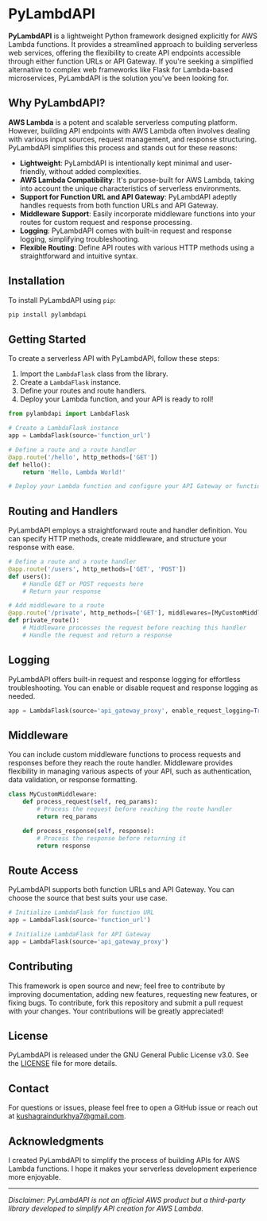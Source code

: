 # PyLambdAPI

**PyLambdAPI** is a lightweight Python framework designed explicitly for AWS Lambda functions. It provides a streamlined approach to building serverless web services, offering the flexibility to create API endpoints accessible through either function URLs or API Gateway. If you're seeking a simplified alternative to complex web frameworks like Flask for Lambda-based microservices, PyLambdAPI is the solution you've been looking for.

## Why PyLambdAPI?

**AWS Lambda** is a potent and scalable serverless computing platform. However, building API endpoints with AWS Lambda often involves dealing with various input sources, request management, and response structuring. PyLambdAPI simplifies this process and stands out for these reasons:

- **Lightweight**: PyLambdAPI is intentionally kept minimal and user-friendly, without added complexities.
- **AWS Lambda Compatibility**: It's purpose-built for AWS Lambda, taking into account the unique characteristics of serverless environments.
- **Support for Function URL and API Gateway**: PyLambdAPI adeptly handles requests from both function URLs and API Gateway.
- **Middleware Support**: Easily incorporate middleware functions into your routes for custom request and response processing.
- **Logging**: PyLambdAPI comes with built-in request and response logging, simplifying troubleshooting.
- **Flexible Routing**: Define API routes with various HTTP methods using a straightforward and intuitive syntax.

## Installation

To install PyLambdAPI using `pip`:

```bash
pip install pylambdapi
```

## Getting Started

To create a serverless API with PyLambdAPI, follow these steps:

1. Import the `LambdaFlask` class from the library.
2. Create a `LambdaFlask` instance.
3. Define your routes and route handlers.
4. Deploy your Lambda function, and your API is ready to roll!

```python
from pylambdapi import LambdaFlask

# Create a LambdaFlask instance
app = LambdaFlask(source='function_url')

# Define a route and a route handler
@app.route('/hello', http_methods=['GET'])
def hello():
    return 'Hello, Lambda World!'

# Deploy your Lambda function and configure your API Gateway or function URL to point to it.
```

## Routing and Handlers

PyLambdAPI employs a straightforward route and handler definition. You can specify HTTP methods, create middleware, and structure your response with ease.

```python
# Define a route and a route handler
@app.route('/users', http_methods=['GET', 'POST'])
def users():
    # Handle GET or POST requests here
    # Return your response

# Add middleware to a route
@app.route('/private', http_methods=['GET'], middlewares=[MyCustomMiddleware()])
def private_route():
    # Middleware processes the request before reaching this handler
    # Handle the request and return a response
```

## Logging

PyLambdAPI offers built-in request and response logging for effortless troubleshooting. You can enable or disable request and response logging as needed.

```python
app = LambdaFlask(source='api_gateway_proxy', enable_request_logging=True, enable_response_logging=False)
```

## Middleware

You can include custom middleware functions to process requests and responses before they reach the route handler. Middleware provides flexibility in managing various aspects of your API, such as authentication, data validation, or response formatting.

```python
class MyCustomMiddleware:
    def process_request(self, req_params):
        # Process the request before reaching the route handler
        return req_params

    def process_response(self, response):
        # Process the response before returning it
        return response
```

## Route Access

PyLambdAPI supports both function URLs and API Gateway. You can choose the source that best suits your use case.

```python
# Initialize LambdaFlask for function URL
app = LambdaFlask(source='function_url')

# Initialize LambdaFlask for API Gateway
app = LambdaFlask(source='api_gateway_proxy')
```

## Contributing
This framework is open source and new; feel free to contribute by improving documentation, adding new features, requesting new features, or fixing bugs. To contribute, fork this repository and submit a pull request with your changes. Your contributions will be greatly appreciated!

## License

PyLambdAPI is released under the GNU General Public License v3.0. See the [LICENSE](LICENSE) file for more details.

## Contact

For questions or issues, please feel free to open a GitHub issue or reach out at [kushagraindurkhya7@gmail.com](mailto:kushagraindurkhya7@gmail.com).

## Acknowledgments

I created PyLambdAPI to simplify the process of building APIs for AWS Lambda functions. I hope it makes your serverless development experience more enjoyable.

---

*Disclaimer: PyLambdAPI is not an official AWS product but a third-party library developed to simplify API creation for AWS Lambda.*